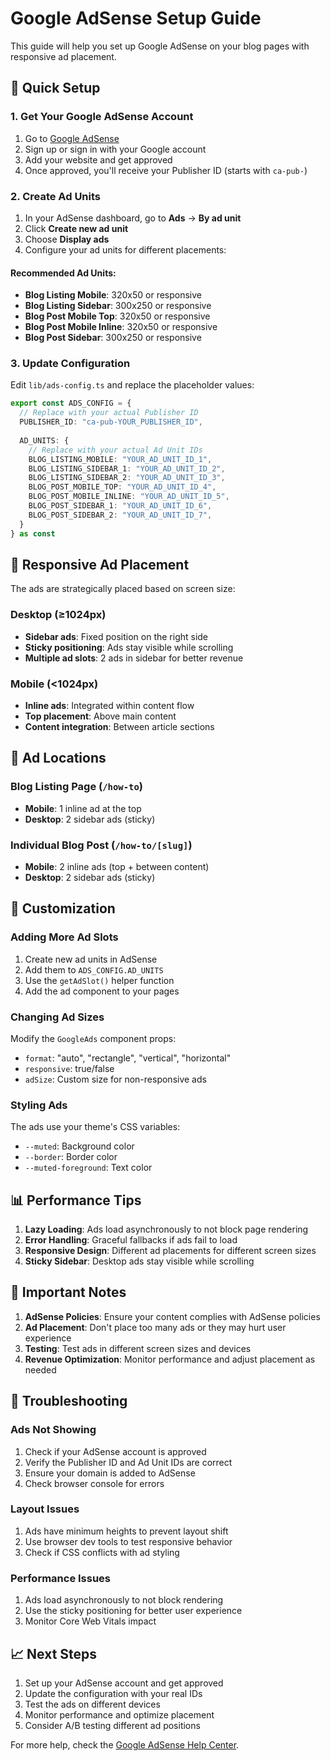# Google AdSense Setup Guide

This guide will help you set up Google AdSense on your blog pages with responsive ad placement.

## 🚀 Quick Setup

### 1. Get Your Google AdSense Account

1. Go to [Google AdSense](https://www.google.com/adsense/)
2. Sign up or sign in with your Google account
3. Add your website and get approved
4. Once approved, you'll receive your Publisher ID (starts with `ca-pub-`)

### 2. Create Ad Units

1. In your AdSense dashboard, go to **Ads** → **By ad unit**
2. Click **Create new ad unit**
3. Choose **Display ads**
4. Configure your ad units for different placements:

#### Recommended Ad Units:
- **Blog Listing Mobile**: 320x50 or responsive
- **Blog Listing Sidebar**: 300x250 or responsive  
- **Blog Post Mobile Top**: 320x50 or responsive
- **Blog Post Mobile Inline**: 320x50 or responsive
- **Blog Post Sidebar**: 300x250 or responsive

### 3. Update Configuration

Edit `lib/ads-config.ts` and replace the placeholder values:

```typescript
export const ADS_CONFIG = {
  // Replace with your actual Publisher ID
  PUBLISHER_ID: "ca-pub-YOUR_PUBLISHER_ID",
  
  AD_UNITS: {
    // Replace with your actual Ad Unit IDs
    BLOG_LISTING_MOBILE: "YOUR_AD_UNIT_ID_1",
    BLOG_LISTING_SIDEBAR_1: "YOUR_AD_UNIT_ID_2", 
    BLOG_LISTING_SIDEBAR_2: "YOUR_AD_UNIT_ID_3",
    BLOG_POST_MOBILE_TOP: "YOUR_AD_UNIT_ID_4",
    BLOG_POST_MOBILE_INLINE: "YOUR_AD_UNIT_ID_5",
    BLOG_POST_SIDEBAR_1: "YOUR_AD_UNIT_ID_6",
    BLOG_POST_SIDEBAR_2: "YOUR_AD_UNIT_ID_7",
  }
} as const
```

## 📱 Responsive Ad Placement

The ads are strategically placed based on screen size:

### Desktop (≥1024px)
- **Sidebar ads**: Fixed position on the right side
- **Sticky positioning**: Ads stay visible while scrolling
- **Multiple ad slots**: 2 ads in sidebar for better revenue

### Mobile (<1024px)  
- **Inline ads**: Integrated within content flow
- **Top placement**: Above main content
- **Content integration**: Between article sections

## 🎯 Ad Locations

### Blog Listing Page (`/how-to`)
- **Mobile**: 1 inline ad at the top
- **Desktop**: 2 sidebar ads (sticky)

### Individual Blog Post (`/how-to/[slug]`)
- **Mobile**: 2 inline ads (top + between content)
- **Desktop**: 2 sidebar ads (sticky)

## 🔧 Customization

### Adding More Ad Slots

1. Create new ad units in AdSense
2. Add them to `ADS_CONFIG.AD_UNITS`
3. Use the `getAdSlot()` helper function
4. Add the ad component to your pages

### Changing Ad Sizes

Modify the `GoogleAds` component props:
- `format`: "auto", "rectangle", "vertical", "horizontal"
- `responsive`: true/false
- `adSize`: Custom size for non-responsive ads

### Styling Ads

The ads use your theme's CSS variables:
- `--muted`: Background color
- `--border`: Border color
- `--muted-foreground`: Text color

## 📊 Performance Tips

1. **Lazy Loading**: Ads load asynchronously to not block page rendering
2. **Error Handling**: Graceful fallbacks if ads fail to load
3. **Responsive Design**: Different ad placements for different screen sizes
4. **Sticky Sidebar**: Desktop ads stay visible while scrolling

## 🚨 Important Notes

1. **AdSense Policies**: Ensure your content complies with AdSense policies
2. **Ad Placement**: Don't place too many ads or they may hurt user experience
3. **Testing**: Test ads in different screen sizes and devices
4. **Revenue Optimization**: Monitor performance and adjust placement as needed

## 🐛 Troubleshooting

### Ads Not Showing
1. Check if your AdSense account is approved
2. Verify the Publisher ID and Ad Unit IDs are correct
3. Ensure your domain is added to AdSense
4. Check browser console for errors

### Layout Issues
1. Ads have minimum heights to prevent layout shift
2. Use browser dev tools to test responsive behavior
3. Check if CSS conflicts with ad styling

### Performance Issues
1. Ads load asynchronously to not block rendering
2. Use the sticky positioning for better user experience
3. Monitor Core Web Vitals impact

## 📈 Next Steps

1. Set up your AdSense account and get approved
2. Update the configuration with your real IDs
3. Test the ads on different devices
4. Monitor performance and optimize placement
5. Consider A/B testing different ad positions

For more help, check the [Google AdSense Help Center](https://support.google.com/adsense/).
